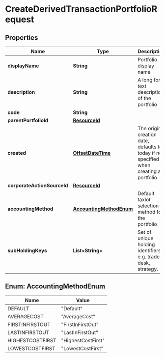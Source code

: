 

# CreateDerivedTransactionPortfolioRequest

## Properties

Name | Type | Description | Notes
------------ | ------------- | ------------- | -------------
**displayName** | **String** | Portfolio display name | 
**description** | **String** | A long form text description of  the portfolio |  [optional]
**code** | **String** |  | 
**parentPortfolioId** | [**ResourceId**](ResourceId.md) |  | 
**created** | [**OffsetDateTime**](OffsetDateTime.md) | The original creation date, defaults to today if not specified when creating a portfolio |  [optional]
**corporateActionSourceId** | [**ResourceId**](ResourceId.md) |  |  [optional]
**accountingMethod** | [**AccountingMethodEnum**](#AccountingMethodEnum) | Default taxlot selection method for the portfolio |  [optional]
**subHoldingKeys** | **List&lt;String&gt;** | Set of unique holding identifiers, e.g. trader, desk, strategy. |  [optional]



## Enum: AccountingMethodEnum

Name | Value
---- | -----
DEFAULT | &quot;Default&quot;
AVERAGECOST | &quot;AverageCost&quot;
FIRSTINFIRSTOUT | &quot;FirstInFirstOut&quot;
LASTINFIRSTOUT | &quot;LastInFirstOut&quot;
HIGHESTCOSTFIRST | &quot;HighestCostFirst&quot;
LOWESTCOSTFIRST | &quot;LowestCostFirst&quot;



